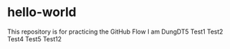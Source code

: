 # hello-world
This repository is for practicing the GitHub Flow
I am DungDT5
Test1
Test2
Test4
Test5
Test12
